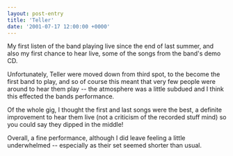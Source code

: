 ```yaml
---
layout: post-entry
title: 'Teller'
date: '2001-07-17 12:00:00 +0000'
---
```

My first listen of the band playing live since the end of last summer, and also my first chance to hear live, some of the songs from the band's demo CD.

Unfortunately, Teller were moved down from third spot, to the become the first band to play, and so of course this meant that very few people were around to hear them play -- the atmosphere was a little subdued and I think this effected the bands performance.

Of the whole gig, I thought the first and last songs were the best, a definite improvement to hear them live (not a criticism of the recorded stuff mind) so you could say they dipped in the middle!

Overall, a fine performance, although I did leave feeling a little underwhelmed -- especially as their set seemed shorter than usual.